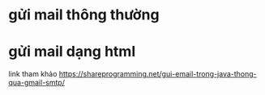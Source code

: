 # gửi mail thông thường 
# gửi mail dạng html 


link tham khảo 
https://shareprogramming.net/gui-email-trong-java-thong-qua-gmail-smtp/


